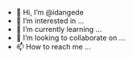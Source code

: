 - 👋 Hi, I’m @idangede
- 👀 I’m interested in ...
- 🌱 I’m currently learning ...
- 💞️ I’m looking to collaborate on ...
- 📫 How to reach me ...

<!---
idangede/idangede is a ✨ special ✨ repository because its `README.md` (this file) appears on your GitHub profile.
You can click the Preview link to take a look at your changes.
--->
